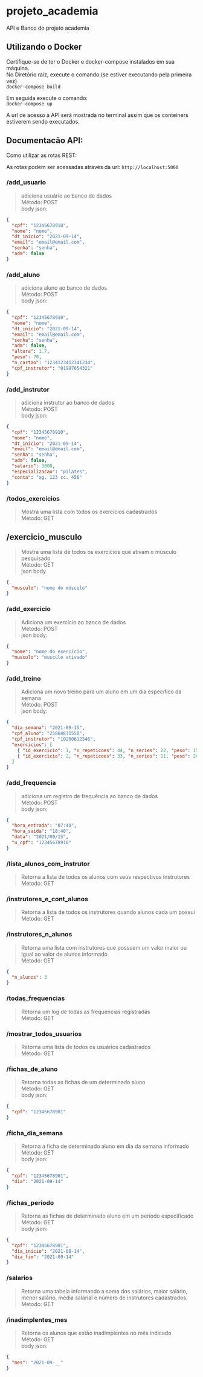 # projeto_academia

API e Banco do projeto academia

## Utilizando o Docker

Certifique-se de ter o Docker e docker-compose instalados em sua máquina.  
No Diretório raiz, execute o comando:(se estiver executando pela primeira vez)  
`docker-compose build`

Em seguida execute o comando:  
`docker-compose up`

A url de acesso à API será mostrada no terminal assim que os conteiners estiverem sendo executados.

## Documentacão API:

Como utilizar as rotas REST:

As rotas podem ser acessadas através da url: `http://localhost:5000`

### /add_usuario

> adiciona usuário ao banco de dados  
> Método: POST  
> body json:

```json
{
  "cpf": "12345678910",
  "nome": "nome",
  "dt_inicio": "2021-09-14",
  "email": "email@email.com",
  "senha": "senha",
  "adm": false
}
```

### /add_aluno

> adiciona aluno ao banco de dados  
> Método: POST  
> body json:

```json
{
  "cpf": "12345678910",
  "nome": "nome",
  "dt_inicio": "2021-09-14",
  "email": "email@email.com",
  "senha": "senha",
  "adm": false,
  "altura": 1.7,
  "peso": 70,
  "n_cartao": "1234123412341234",
  "cpf_instrutor": "01987654321"
}
```

### /add_instrutor

> adiciona instrutor ao banco de dados  
> Método: POST  
> body json:

```json
{
  "cpf": "12345678910",
  "nome": "nome",
  "dt_inicio": "2021-09-14",
  "email": "email@email.com",
  "senha": "senha",
  "adm": false,
  "salario": 3000,
  "especializacao": "pilates",
  "conta": "ag. 123 cc. 456"
}
```

### /todos_exercicios

> Mostra uma lista com todos os exercícios cadastrados  
> Método: GET

## /exercicio_musculo

> Mostra uma lista de todos os exercícios que ativam o músculo pesquisado  
> Método: GET  
> json body

```json
{
  "musculo": "nome do músculo"
}
```

### /add_exercicio

> Adiciona um exercício ao banco de dados  
> Método: POST  
> json body:

```json
{
  "nome": "nome do exercicio",
  "musculo": "musculo ativado"
}
```

### /add_treino

> Adiciona um novo treino para um aluno em um dia específico da semana  
> Método: POST  
> json body:

```json
{
  "dia_semana": "2021-09-15",
  "cpf_aluno": "25864831550",
  "cpf_instrutor": "10200612548",
  "exercicios": [
    { "id_exercicio": 1, "n_repeticoes": 44, "n_series": 22, "peso": 15 },
    { "id_exercicio": 2, "n_repeticoes": 33, "n_series": 11, "peso": 20 }
  ]
}
```

### /add_frequencia

> adiciona um registro de frequência ao banco de dados  
> Método: POST  
> body json:

```json
{
  "hora_entrada": "07:40",
  "hora_saida": "18:40",
  "data": "2021/09/15",
  "u_cpf": "12345678910"
}
```

### /lista_alunos_com_instrutor

> Retorna a lista de todos os alunos com seus respectivos instrutores  
> Método: GET

### /instrutores_e_cont_alunos

> Retorna a lista de todos os instrutores quando alunos cada um possui  
> Método: GET

### /instrutores_n_alunos

> Retorna uma lista com instrutores que possuem um valor maior ou igual ao valor de alunos informado  
> Método: GET

```json
{
  "n_alunos": 3
}
```

### /todas_frequencias

> Retorna um log de todas as frequencias registradas  
> Método: GET

### /mostrar_todos_usuarios

> Retorna uma lista de todos os usuários cadastrados  
> Método: GET

### /fichas_de_aluno

> Retorna todas as fichas de um determinado aluno  
> Método: GET  
> body json:

```json
{
  "cpf": "12345678901"
}
```

### /ficha_dia_semana

> Retorna a ficha de determinado aluno em dia da semana informado  
> Método: GET  
> body json:

```json
{
  "cpf": "12345678901",
  "dia": "2021-09-14"
}
```

### /fichas_periodo

> Retorna as fichas de determinado aluno em um período especificado  
> Método: GET  
> body json:

```json
{
  "cpf": "12345678901",
  "dia_inicio": "2021-08-14",
  "dia_fim": "2021-09-14"
}
```

### /salarios

> Retorna uma tabela informando a soma dos salários, maior salário, menor salário, média salarial e número de instrutores cadastrados.  
> Método: GET

### /inadimplentes_mes

> Retorna os alunos que estão inadimplentes no mês indicado  
> Método: GET  
> body json:

```json
{
  "mes": "2021-09-__"
}
```
